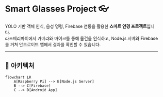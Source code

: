 # Smart Glasses Project 👓  

YOLO 기반 객체 인식, 음성 명령, Firebase 연동을 활용한 **스마트 안경 프로젝트**입니다.  
라즈베리파이에서 카메라와 마이크를 통해 물건을 인식하고, Node.js 서버와 Firebase를 거쳐 안드로이드 앱에서 결과를 확인할 수 있습니다.  

---

## 📌 아키텍처  

```mermaid
flowchart LR
    A[Raspberry Pi] --> B[Node.js Server]
    B --> C[Firebase]
    C --> D[Android App]

